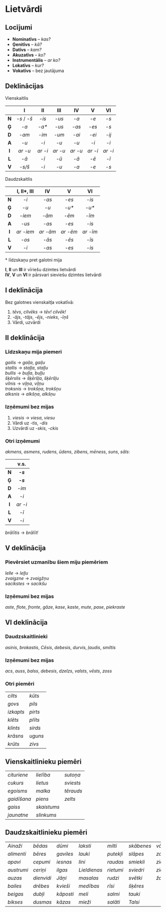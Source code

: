Lietvārdi
=========

## Locījumi

- **Nominatīvs** – *kas?*
- **Ģenitīvs** – *kā?*
- **Datīvs** – *kam?*
- **Akuzatīvs** – *ko?*
- **Instrumentālis** – *ar ko?*
- **Lokatīvs** – *kur?*
- **Vokatīvs** – bez jautājuma

## Deklinācijas

Vienskaitlis

|       | I           | II      | III     | IV      | V       | VI      |
| :-:   | :-:         | :-:     | :-:     | :-:     | :-:     | :-:     |
| **N** | *-s* / *-š* | *-is*   | *-us*   | *-a*    | *-e*    | *-s*    |
| **Ģ** | *-a*        | *-a\**  | *-us*   | *-as*   | *-es*   | *-s*    |
| **D** | *-am*       | *-im*   | *-um*   | *-ai*   | *-ei*   | *-ij*   |
| **A** | *-u*        | *-i*    | *-u*    | *-u*    | *-i*    | *-i*    |
| **I** | *ar -u*     | *ar -i* | *ar -u* | *ar -u* | *ar -i* | *ar -i* |
| **L** | *-ā*        | *-ī*    | *-ū*    | *-ā*    | *-ē*    | *-ī*    |
| **V** | *-s/š*      | *-i*    | *-u*    | *-a*    | *-e*    | *-s*    |

Daudzskaitlis

|       | I, II\*, III | IV       | V        | VI       |
| :-:   | :-:          | :-:      | :-:      | :-:      |
| **N** | *-i*         | *-as*    | *-es*    | *-is*    |
| **Ģ** | *-u*         | *-u*     | *-u\**   | *-u\**   |
| **D** | *-iem*       | *-ām*    | *-ēm*    | *-īm*    |
| **A** | *-us*        | *-as*    | *-es*    | *-is*    |
| **I** | *ar -iem*    | *ar -ām* | *ar -ēm* | *ar -īm* |
| **L** | *-os*        | *-ās*    | *-ēs*    | *-īs*    |
| **V** | *-i*         | *-as*    | *-es*    | *-is*    |

\* līdzskaņu pret galotni mija

**I**, **II** un **III** ir vīriešu dzimtes lietvārdi  
**IV**, **V** un **VI** ir pārsvari sieviešu dzimtes lietvārdi

## I deklinācija

Bez galotnes vienskaitļa vokatīvā:
1. *tēvs*, *cilvēks* → *tēv! cilvēk!*
2. *-ājs*, *-tājs*, *-ējs*, *-nieks*, *-īņš*
3. Vārdi, uzvārdi

## II deklinācija

### Līdzskaņu mija piemeri

*gailis* → *gaiļa*, *gaiļu*  
*stallis* → *staļļa*, *staļļu*  
*bullis* → *buļļa*, *buļļu*  
*šķērslis* → *šķēršļa*, *šķēršļu*  
*vilnis* → *viļņa*, *viļņu*  
*troksnis* → *trokšņa*, *trokšņu*  
*alksnis* → *alkšņa*, *alkšņu*

### Izņēmumi bez mijas

1. *viesis* → *viesa*, *viesu*
2. Vārdi uz *-tis*, *-dis*
3. Uzvārdi uz *-skis*, *-ckis*

### Otri izņēmumi

*akmens*, *asmens*, *rudens*, *ūdens*, *zibens*, *mēness*, *suns*, *sāls*:

|       | v.s.     |
| :-:   | :-:      |
| **N** | ***-s*** |
| **Ģ** | ***-s*** |
| **D** | *-im*    |
| **A** | *-i*     |
| **I** | *ar -i*  |
| **L** | *-ī*     |
| **V** | *-i*     |

*brālītis* → *brālīt!*

## V deklinācija

### Pievērsiet uzmanību šiem miju piemēriem

*lelle* → *leļļu*  
*zvaigzne* → *zvaigžņu*  
*sacikstes* →	*sacikšu*

### Izņēmumi bez mijas

*aste*, *flote*, *fronte*, *gāze*, *kase*, *kaste*, *mute*, *pase*, *piekraste*

## VI deklinācija

### Daudzskaitlinieki

*asinis*, *brokastis*, *Cēsis*, *debesis*, *durvis*, *ļaudis*, *smiltis*

### Izņēmumi bez mijas

*acs*, *auss*, *balss*, *debesis*, *dzelzs*, *valsts*, *vēsts*, *zoss*

### Otri piemēri

|           |         |
| ---       | ---     |
| *cilts*   | *kūts*  |
| *govs*    | *pils*  |
| *izkapts* | *pirts* |
| *klēts*   | *plīts* |
| *klints*  | *sirds* |
| *krāsns*  | *uguns* |
| *krūts*   | *zivs*  |

## Vienskaitlinieku piemēri

|             |             |           |
| ---         | ---         | ---       |
| *cituriene* | *lielība*   | *sutoņa*  |
| *cukurs*    | *lietus*    | *sviests* |
| *egoisms*   | *malka*     | *tērauds* |
| *gaidīšana* | *piens*     | *zelts*   |
| *gaiss*     | *skaistums* |           |
| *jaunatne*  | *slinkums*  |           |

## Daudzskaitlinieku piemēri

|            |            |           |              |           |            |           |
| ---        | ---        | ---       | ---          | ---       | ---        | ---       |
| *Ainaži*   | *bēdas*    | *dūmi*    | *laksti*     | *milti*   | *skābenes* | *vārtiņi* |
| *alimenti* | *bēres*    | *gaviles* | *lauki*      | *putekļi* | *slāpes*   | *zaļumi*  |
| *apavi*    | *cepumi*   | *iesnas*  | *lini*       | *raudas*  | *smiekli*  | *ziemeļi* |
| *austrumi* | *ceriņi*   | *ilgas*   | *Lieldienas* | *rietumi* | *sviedri*  | *ziepes*  |
| *auzas*    | *dienvidi* | *Jāņi*    | *masalas*    | *rudzi*   | *svētki*   | *žagari*  |
| *bailes*   | *drēbes*   | *kvieši*  | *medības*    | *rīsi*    | *šķēres*   |           |
| *beigas*   | *dubļi*    | *kāposti* | *meli*       | *salmi*   | *tauki*    |           |
| *bikses*   | *dusmas*   | *kāzas*   | *mieži*      | *salāti*  | *Talsi*    |           |
